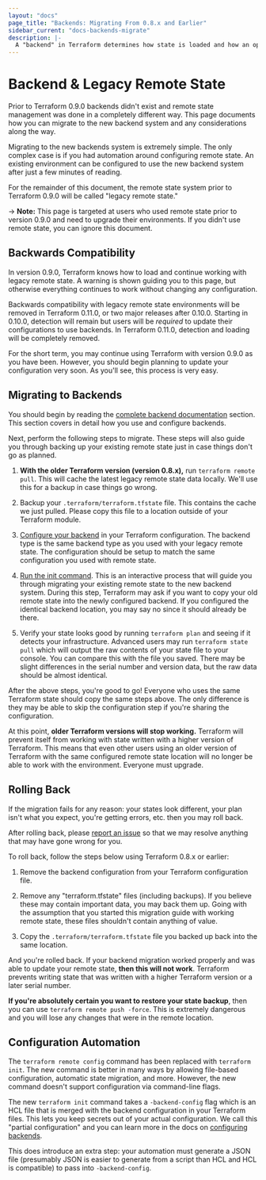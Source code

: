 ```yaml
---
layout: "docs"
page_title: "Backends: Migrating From 0.8.x and Earlier"
sidebar_current: "docs-backends-migrate"
description: |-
  A "backend" in Terraform determines how state is loaded and how an operation such as `apply` is executed. This abstraction enables non-local file state storage, remote execution, etc.
---
```


# Backend & Legacy Remote State

Prior to Terraform 0.9.0 backends didn't exist and remote state management
was done in a completely different way. This page documents how you can
migrate to the new backend system and any considerations along the way.

Migrating to the new backends system is extremely simple. The only complex
case is if you had automation around configuring remote state. An existing
environment can be configured to use the new backend system after just
a few minutes of reading.

For the remainder of this document, the remote state system prior to
Terraform 0.9.0 will be called "legacy remote state."

-> **Note:** This page is targeted at users who used remote state prior
to version 0.9.0 and need to upgrade their environments. If you didn't
use remote state, you can ignore this document.

## Backwards Compatibility

In version 0.9.0, Terraform knows how to load and continue working with
legacy remote state. A warning is shown guiding you to this page, but
otherwise everything continues to work without changing any configuration.

Backwards compatibility with legacy remote state environments will be
removed in Terraform 0.11.0, or two major releases after 0.10.0. Starting
in 0.10.0, detection will remain but users will be _required_ to update
their configurations to use backends. In Terraform 0.11.0, detection and
loading will be completely removed.

For the short term, you may continue using Terraform with version 0.9.0
as you have been. However, you should begin planning to update your configuration
very soon. As you'll see, this process is very easy.

## Migrating to Backends

You should begin by reading the [complete backend documentation](/docs/backends)
section. This section covers in detail how you use and configure backends.

Next, perform the following steps to migrate. These steps will also guide
you through backing up your existing remote state just in case things don't
go as planned.

1. **With the older Terraform version (version 0.8.x),** run `terraform remote pull`. This
will cache the latest legacy remote state data locally. We'll use this for
a backup in case things go wrong.

1. Backup your `.terraform/terraform.tfstate` file. This contains the
cache we just pulled. Please copy this file to a location outside of your
Terraform module.

1. [Configure your backend](/docs/backends/config.html) in your Terraform
configuration. The backend type is the same backend type as you used with
your legacy remote state. The configuration should be setup to match the
same configuration you used with remote state.

1. [Run the init command](/docs/backends/init.html). This is an interactive
process that will guide you through migrating your existing remote state
to the new backend system. During this step, Terraform may ask if you want
to copy your old remote state into the newly configured backend. If you
configured the identical backend location, you may say no since it should
already be there.

1. Verify your state looks good by running `terraform plan` and seeing if
it detects your infrastructure. Advanced users may run `terraform state pull`
which will output the raw contents of your state file to your console. You
can compare this with the file you saved. There may be slight differences in
the serial number and version data, but the raw data should be almost identical.

After the above steps, you're good to go! Everyone who uses the same
Terraform state should copy the same steps above. The only difference is they
may be able to skip the configuration step if you're sharing the configuration.

At this point, **older Terraform versions will stop working.** Terraform
will prevent itself from working with state written with a higher version
of Terraform. This means that even other users using an older version of
Terraform with the same configured remote state location will no longer
be able to work with the environment. Everyone must upgrade.

## Rolling Back

If the migration fails for any reason: your states look different, your
plan isn't what you expect, you're getting errors, etc. then you may roll back.

After rolling back, please [report an issue](https://github.com/hashicorp/terraform)
so that we may resolve anything that may have gone wrong for you.

To roll back, follow the steps below using Terraform 0.8.x or earlier:

1. Remove the backend configuration from your Terraform configuration file.

2. Remove any "terraform.tfstate" files (including backups). If you believe
these may contain important data, you may back them up. Going with the assumption
that you started this migration guide with working remote state, these files
shouldn't contain anything of value.

3. Copy the `.terraform/terraform.tfstate` file you backed up back into
the same location.

And you're rolled back. If your backend migration worked properly and was
able to update your remote state, **then this will not work**. Terraform
prevents writing state that was written with a higher Terraform version
or a later serial number.

**If you're absolutely certain you want to restore your state backup**,
then you can use `terraform remote push -force`. This is extremely dangerous
and you will lose any changes that were in the remote location.

## Configuration Automation

The `terraform remote config` command has been replaced with
`terraform init`. The new command is better in many ways by allowing file-based
configuration, automatic state migration, and more. However, the new
command doesn't support configuration via command-line flags.

The new `terraform init` command takes a `-backend-config` flag which is
an HCL file that is merged with the backend configuration in your Terraform
files. This lets you keep secrets out of your actual configuration.
We call this "partial configuration" and you can learn more in the
docs on [configuring backends](/docs/backends/config.html).

This does introduce an extra step: your automation must generate a
JSON file (presumably JSON is easier to generate from a script than HCL
and HCL is compatible) to pass into `-backend-config`.
